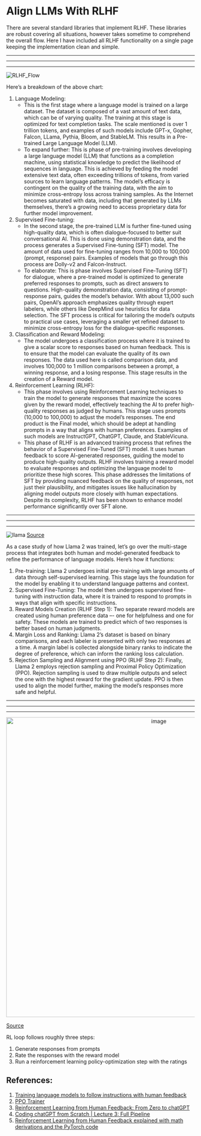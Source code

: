 # Align LLMs With RLHF

There are several standard libraries that implement RLHF. These libraries are robust covering all situations, however takes sometime to comprehend the overall flow. Here I have included all RLHF functionality on a single page keeping the implementation clean and simple.

***
---
_________________

![RLHF_Flow](https://github.com/user-attachments/assets/4481f0af-ee2a-4083-b0be-a7fab4edcf65)

Here’s a breakdown of the above chart:

1. Language Modeling:
    - This is the first stage where a language model is trained on a large dataset. The dataset is composed of a vast amount of text data, which can be of varying quality. The training at this stage is optimized for text completion tasks. The scale mentioned is over 1 trillion tokens, and examples of such models include GPT-x, Gopher, Falcon, LLama, Pythia, Bloom, and StableLM. This results in a Pre-trained Large Language Model (LLM).
    - To expand further: This is phase of pre-training involves developing a large language model (LLM) that functions as a completion machine, using statistical knowledge to predict the likelihood of sequences in language. This is achieved by feeding the model extensive text data, often exceeding trillions of tokens, from varied sources to learn language patterns. The model’s efficacy is contingent on the quality of the training data, with the aim to minimize cross-entropy loss across training samples. As the Internet becomes saturated with data, including that generated by LLMs themselves, there’s a growing need to access proprietary data for further model improvement.
2. Supervised Fine-tuning:
    - In the second stage, the pre-trained LLM is further fine-tuned using high-quality data, which is often dialogue-focused to better suit conversational AI. This is done using demonstration data, and the process generates a Supervised Fine-tuning (SFT) model. The amount of data used for fine-tuning ranges from 10,000 to 100,000 (prompt, response) pairs. Examples of models that go through this process are Dolly-v2 and Falcon-Instruct.
    - To elaborate: This is phase involves Supervised Fine-Tuning (SFT) for dialogue, where a pre-trained model is optimized to generate preferred responses to prompts, such as direct answers to questions. High-quality demonstration data, consisting of prompt-response pairs, guides the model’s behavior. With about 13,000 such pairs, OpenAI’s approach emphasizes quality through expert labelers, while others like DeepMind use heuristics for data selection. The SFT process is critical for tailoring the model’s outputs to practical use cases, leveraging a smaller yet refined dataset to minimize cross-entropy loss for the dialogue-specific responses.
3. Classification and Reward Modeling:
    - The model undergoes a classification process where it is trained to give a scalar score to responses based on human feedback. This is to ensure that the model can evaluate the quality of its own responses. The data used here is called comparison data, and involves 100,000 to 1 million comparisons between a prompt, a winning response, and a losing response. This stage results in the creation of a Reward model.
4. Reinforcement Learning (RLHF):
    - This phase involves using Reinforcement Learning techniques to train the model to generate responses that maximize the scores given by the reward model, effectively teaching the AI to prefer high-quality responses as judged by humans. This stage uses prompts (10,000 to 100,000) to adjust the model’s responses. The end product is the Final model, which should be adept at handling prompts in a way that aligns with human preferences. Examples of such models are InstructGPT, ChatGPT, Claude, and StableVicuna.
    - This phase of RLHF is an advanced training process that refines the behavior of a Supervised Fine-Tuned (SFT) model. It uses human feedback to score AI-generated responses, guiding the model to produce high-quality outputs. RLHF involves training a reward model to evaluate responses and optimizing the language model to prioritize these high scores. This phase addresses the limitations of SFT by providing nuanced feedback on the quality of responses, not just their plausibility, and mitigates issues like hallucination by aligning model outputs more closely with human expectations. Despite its complexity, RLHF has been shown to enhance model performance significantly over SFT alone.

***
---
_________________

![llama](https://github.com/user-attachments/assets/2861a556-0908-4ef9-8e22-43ec474d5940)
[Source](https://llama.meta.com/llama2/)

As a case study of how Llama 2 was trained, let’s go over the multi-stage process that integrates both human and model-generated feedback to refine the performance of language models. Here’s how it functions:
1. Pre-training: Llama 2 undergoes initial pre-training with large amounts of data through self-supervised learning. This stage lays the foundation for the model by enabling it to understand language patterns and context.
2. Supervised Fine-Tuning: The model then undergoes supervised fine-tuning with instruction data, where it is trained to respond to prompts in ways that align with specific instructions.
3. Reward Models Creation (RLHF Step 1): Two separate reward models are created using human preference data –- one for helpfulness and one for safety. These models are trained to predict which of two responses is better based on human judgments.
4. Margin Loss and Ranking: Llama 2’s dataset is based on binary comparisons, and each labeler is presented with only two responses at a time. A margin label is collected alongside binary ranks to indicate the degree of preference, which can inform the ranking loss calculation.
5. Rejection Sampling and Alignment using PPO (RLHF Step 2): Finally, Llama 2 employs rejection sampling and Proximal Policy Optimization (PPO). Rejection sampling is used to draw multiple outputs and select the one with the highest reward for the gradient update. PPO is then used to align the model further, making the model’s responses more safe and helpful.

***
---
_________________

<p align="center">
<img src="https://github.com/user-attachments/assets/9d2ae7e6-3ae7-4d46-b265-af81e2b539cd" alt="image" width="800" height="auto">

[Source](https://huggingface.co/blog/stackllama)
</p>
RL loop follows roughly three steps:

1. Generate responses from prompts
2. Rate the responses with the reward model
3. Run a reinforcement learning policy-optimization step with the ratings



## References:

1. [Training language models to follow instructions with human feedback](https://arxiv.org/abs/2203.02155)
2. [PPO Trainer](https://github.com/huggingface/trl)
3. [Reinforcement Learning from Human Feedback: From Zero to chatGPT](https://www.youtube.com/watch?v=2MBJOuVq380)
4. [Coding chatGPT from Scratch | Lecture 3: Full Pipeline](https://www.youtube.com/watch?v=11M_kfuPJ5I)
5. [Reinforcement Learning from Human Feedback explained with math derivations and the PyTorch code](https://www.youtube.com/watch?v=qGyFrqc34yc)
